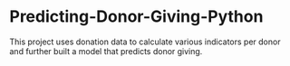 # Predicting-Donor-Giving-Python
This project uses donation data to calculate various indicators per donor and further built a model that predicts donor giving.
